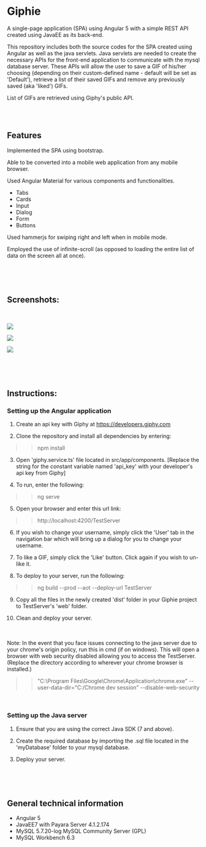 # Giphie
A single-page application (SPA) using Angular 5 with a simple REST API created using JavaEE as its back-end.

This repository includes both the source codes for the SPA created using Angular as well as the java servlets. Java servlets are needed to create the necessary APIs for the front-end application to communicate with the mysql database server. These APIs will allow the user to save a GIF of his/her choosing (depending on their custom-defined name - default will be set as 'Default'), retrieve a list of their saved GIFs and remove any previously saved (aka 'liked') GIFs.

List of GIFs are retrieved using Giphy's public API.

<br /><br />


## Features

Implemented the SPA using bootstrap.<br />

Able to be converted into a mobile web application from any mobile browser.<br />

Used Angular Material for various components and functionalities.<br />

- Tabs<br />
- Cards<br />
- Input<br />
- Dialog<br />
- Form<br />
- Buttons<br />

Used hammerjs for swiping right and left when in mobile mode.<br />

Employed the use of infinite-scroll (as opposed to loading the entire list of data on the screen all at once).<br />


<br />
<br />
<br />

## Screenshots:

<br />



![](/Screenshots/NavigationBar.jpg)





![](/Screenshots/SearchEntry.jpg)





![](/Screenshots/SearchResult.jpg)


<br />
<br />
<br />

## Instructions:


### Setting up the Angular application

1. Create an api key with Giphy at https://developers.giphy.com

2. Clone the repository and install all dependencies by entering:

>>npm install

3. Open 'giphy.service.ts' file located in src/app/components. [Replace the string for the constant variable named 'api_key' with your developer's api key from Giphy]

4. To run, enter the following:

>>ng serve

5. Open your browser and enter this url link:

>>http://localhost:4200/TestServer

6. If you wish to change your username, simply click the 'User' tab in the navigation bar which will bring up a dialog for you to change your username.

7. To like a GIF, simply click the 'Like' button. Click again if you wish to un-like it.

8. To deploy to your server, run the following:
>>ng build --prod --aot --deploy-url TestServer

9. Copy all the files in the newly created 'dist' folder in your Giphie project to TestServer's 'web' folder.

10. Clean and deploy your server.


<br /><br />
Note: In the event that you face issues connecting to the java server due to your chrome's origin policy, run this in cmd (if on windows). This will open a browser with web security disabled allowing you to access the TestServer. (Replace the directory according to wherever your chrome browser is installed.)
>>"C:\Program Files\Google\Chrome\Application\chrome.exe" --user-data-dir="C:/Chrome dev session" --disable-web-security<br />


<br />

### Setting up the Java server

1. Ensure that you are using the correct Java SDK (7 and above).

2. Create the required database by importing the .sql file located in the 'myDatabase' folder to your mysql database.

3. Deploy your server.


<br /><br /><br />

## General technical information

- Angular 5<br />
- JavaEE7 with Payara Server 4.1.2.174 <br />
- MySQL 5.7.20-log MySQL Community Server (GPL)<br />
- MySQL Workbench 6.3<br />


